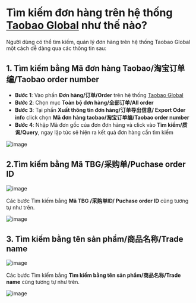 # Tìm kiếm đơn hàng trên hệ thống [Taobao Global](https://distributor.taobao.global/) như thế nào?
Người dùng có thể tìm kiếm, quản lý đơn hàng trên hệ thống Taobao Global một cách dễ dàng qua các thông tin sau:
## 1. Tìm kiếm bằng Mã đơn hàng Taobao/淘宝订单编/Taobao order number
- **Bước 1**: Vào phần **Đơn hàng/订单/Order** trên hệ thống [Taobao Global](https://distributor.taobao.global/)
- **Bước 2**: Chọn mục **Toàn bộ đơn hàng/全部订单/All order**
- **Bước 3**: Tại phần **Xuất thông tin đơn hàng/订单导出信息/ Export Oder info** click chọn **Mã đơn hàng taobao/淘宝订单编/Taobao order number**
- **Bước 4**: Nhập Mã đơn gốc của đơn đơn hàng và click vào **Tìm kiếm/质询/Query**, ngay lập tức sẽ hiện ra kết quả đơn hàng cần tìm kiếm

![image](https://github.com/gobizvn/gobiz-docs/assets/73226975/3f405608-30b6-4aa7-8c59-57162cead1cf)

## 2.Tìm kiếm bằng Mã TBG/采购单/Puchase order ID

![image](https://github.com/gobizvn/gobiz-docs/assets/73226975/6b1550e3-e177-4a48-ac57-365b8cc9890d)

Các bước Tìm kiếm bằng **Mã TBG /采购单ID/ Puchase order ID** cũng tương tự như trên.

![image](https://github.com/gobizvn/gobiz-docs/assets/73226975/33220e3f-766e-4e1d-b0dd-6f9a0cfbdefe)

## 3. Tìm kiếm bằng tên sản phẩm/商品名称/Trade name
![image](https://github.com/gobizvn/gobiz-docs/assets/137056249/afa42d24-41a9-45ff-9e61-ede5fff3b110)

Các bước Tìm kiếm bằng **Tìm kiếm bằng tên sản phẩm/商品名称/Trade name** cũng tương tự như trên.

![image](https://github.com/gobizvn/gobiz-docs/assets/137056249/2debf5ae-9f85-4702-8851-899fae14600c)
